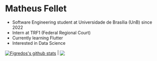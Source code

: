 # Matheus Fellet

- Software Engineering student at Universidade de Brasília (UnB) since 2022
- Intern at TRF1 (Federal Regional Court)
- Currently learning Flutter
- Interested in Data Science

<a href="https://github.com/figredos/github-readme-stats"><img align="center" src="https://github-readme-stats.vercel.app/api?username=figredos&show_icons=true&include_all_commits=true&theme=buefy&hide_border=true" alt="Figredos's github stats" /></a> | <a href="https://github.com/figredos/github-readme-stats"><img align="center" src="https://github-readme-stats.vercel.app/api/top-langs/?username=figredos&layout=compact&theme=buefy&hide_border=true" /></a>
